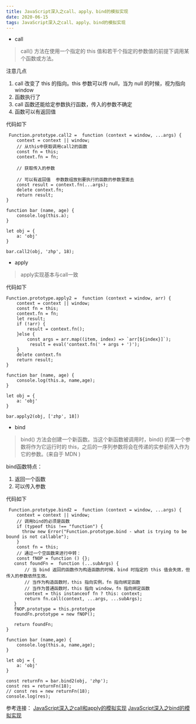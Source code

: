 ```yaml
---
title: JavaScript深入之call、apply、bind的模拟实现
date: 2020-06-15 
tags: JavaScript深入之call、apply、bind的模拟实现
---
```


- call
> call() 方法在使用一个指定的 this 值和若干个指定的参数值的前提下调用某个函数或方法。

注意几点
1. call 改变了 this 的指向。this 参数可以传 null，当为 null 的时候，视为指向 window
2. 函数执行了
3. call 函数还能给定参数执行函数，传入的参数不确定
4. 函数可以有返回值

代码如下
```
 Function.prototype.call2 =  function (context = window, ...args) {
    context = context || window;
    // 从this中获取调用call2的函数
    const fn = this;
    context.fn = fn;

    // 获取传入的参数

    // 可以有返回值  参数数组放到要执行的函数的参数里面去
    const result = context.fn(...args);
    delete context.fn;
    return result;
}

function bar (name, age) {
    console.log(this.a);
}

let obj = {
    a: 'obj'
}

bar.call2(obj, 'zhp', 18);
```
- apply
> apply实现基本与call一致

代码如下
```
Function.prototype.apply2 =  function (context = window, arr) {
    context = context || window;
    const fn = this;
    context.fn = fn;
    let result;
    if (!arr) {
        result = context.fn();
    }else {
        const args = arr.map((item, index) => `arr[${index}]`);
         result = eval('context.fn(' + args + ')');
    }
    delete context.fn
    return result;
}

function bar (name, age) {
    console.log(this.a, name,age);
}

let obj = {
    a: 'obj'
}

bar.apply2(obj, ['zhp', 18])
```

- bind
> bind() 方法会创建一个新函数。当这个新函数被调用时，bind() 的第一个参数将作为它运行时的 this，之后的一序列参数将会在传递的实参前传入作为它的参数。(来自于 MDN )

bind函数特点：
1. 返回一个函数
2. 可以传入参数

代码如下
```
 Function.prototype.bind2 =  function (context = window, ...args) {
    context = context || window;
    // 调用bind的必须是函数
    if (typeof this !== "function") {
      throw new Error("Function.prototype.bind - what is trying to be bound is not callable");
    }
    const fn = this;
    // 通过一个空函数来进行中转：
    const fNOP = function () {};
   const foundFn =  function (...subArgs) {
       // 当 bind 返回的函数作为构造函数的时候，bind 时指定的 this 值会失效，但传入的参数依然生效。
       // 当作为构造函数时，this 指向实例，fn 指向绑定函数
       // 当作为普通函数时，this 指向 window，fn 指向绑定函数
       context = this instanceof fn ? this: context;
       return fn.call(context, ...args, ...subArgs);
   }
   fNOP.prototype = this.prototype
   foundFn.prototype = new fNOP();

   return foundFn;
}

function bar (name,age) {
    console.log(this.a, name,age);
}

let obj = {
    a: 'obj'
}

const returnFn = bar.bind2(obj, 'zhp');
const res = returnFn(18);
// const res = new returnFn(18);
console.log(res);
```

参考连接： 
[JavaScript深入之call和apply的模拟实现][callAndApplyLink]
[JavaScript深入之bind的模拟实现][bindLink]


[callAndApplyLink]: https://github.com/mqyqingfeng/Blog/issues/11  'JavaScript深入之call和apply的模拟实现'
[bindLink]: https://juejin.im/post/59093b1fa0bb9f006517b906  'JavaScript深入之bind的模拟实现'

